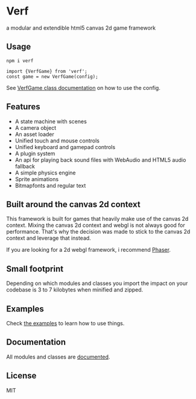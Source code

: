 # Verf

a modular and extendible html5 canvas 2d game framework

## Usage

```
npm i verf
```

```
import {VerfGame} from 'verf';
const game = new VerfGame(config);
```

See [VerfGame class documentation](https://quinten.github.io/verf/docs/module-core-VerfGame.html) on how to use the config.

## Features

- A state machine with scenes
- A camera object
- An asset loader
- Unified touch and mouse controls
- Unified keyboard and gamepad controls
- A plugin system
- An api for playing back sound files with WebAudio and HTML5 audio fallback
- A simple physics engine
- Sprite animations
- Bitmapfonts and regular text

## Built around the canvas 2d context

This framework is built for games that heavily make use of the canvas 2d context. Mixing the canvas 2d context and webgl is not always good for performance. That's why the decision was made to stick to the canvas 2d context and leverage that instead.

If you are looking for a 2d webgl framework, i recommend [Phaser](https://github.com/photonstorm/phaser).

## Small footprint

Depending on which modules and classes you import the impact on your codebase is 3 to 7 kilobytes when minified and zipped.

## Examples

Check [the examples](https://quinten.github.io/verf/examples/) to learn how to use things.

## Documentation

All modules and classes are [documented](https://quinten.github.io/verf/docs/).

## License

MIT

